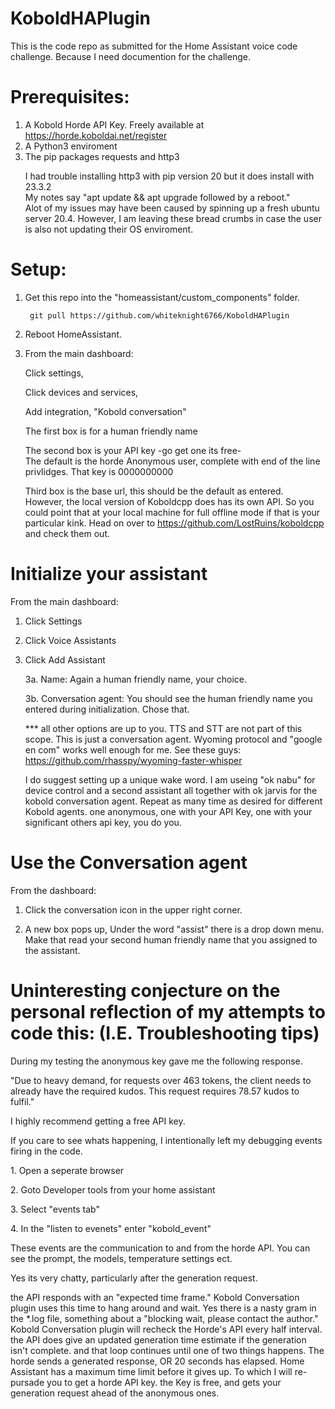 # KoboldHAPlugin
This is the code repo as submitted for the Home Assistant voice code challenge. Because I need documention for the challenge. 

# Prerequisites:
1. A Kobold Horde API Key. Freely available at https://horde.koboldai.net/register<br>
2. A Python3 enviroment<br>
3. The pip packages requests and http3 <br><p>
        I had trouble installing http3 with pip version 20 but it does install with 23.3.2<br>
        My notes say "apt update && apt upgrade followed by a reboot." <br>
        Alot of my issues may have been caused by spinning up a fresh ubuntu server 20.4. However, I am leaving these bread crumbs in case the user is also not updating their OS enviroment. <br>
        
# Setup:
1. Get this repo into the "homeassistant/custom_components" folder. <br>

        git pull https://github.com/whiteknight6766/KoboldHAPlugin

2. Reboot HomeAssistant. <br><p>
3. From the main dashboard:<br><p>
  Click settings, <br><p>
  Click devices and services,<br><p>
  Add integration, "Kobold conversation"<br><p>
      The first box is for a human friendly name<br><p>
      The second box is your API key -go get one its free- <br>
          The default is the horde Anonymous user, complete with end of the line privlidges. That key is 0000000000<br><p>
      Third box is the base url, this should be the default as entered. <br>
      However, the local version of Koboldcpp does has its own API. So you could point that at your local machine for full offline mode if that is your particular kink. Head on over to https://github.com/LostRuins/koboldcpp and check them out.<br>

# Initialize your assistant  
From the main dashboard:<br><p>
  1. Click Settings<br><p>
  2. Click Voice Assistants<br><p>
  3. Click Add Assistant<br><p>
      3a. Name: Again a human friendly name, your choice. <br><p>
      3b. Conversation agent: You should see the human friendly name you entered during initialization. Chose that. <br><P>
      *** all other options are up to you. TTS and STT are not part of this scope. This is just a conversation agent. Wyoming protocol and "google en com" works well enough for me. See these guys: https://github.com/rhasspy/wyoming-faster-whisper<br><P>
      I do suggest setting up a unique wake word. I am useing "ok nabu" for device control and a second assistant all together with ok jarvis for the kobold conversation agent.
  Repeat as many time as desired for different Kobold agents. one anonymous, one with your API Key, one with your significant others api key, you do you. <br><P>

# Use the Conversation agent 
From the dashboard:
1. Click the conversation icon in the upper right corner. <br><p>
2. A new box pops up, Under the word "assist" there is a drop down menu. <br>
  Make that read your second human friendly name that you assigned to the assistant. <br><p>
    
# Uninteresting conjecture on the personal reflection of my attempts to code this: (I.E. Troubleshooting tips)   
During my testing the anonymous key gave me the following response. <br><p>
    "Due to heavy demand, for requests over 463 tokens, the client needs to already have the required kudos. This request requires 78.57 kudos to fulfil."<br><p>
    I highly recommend getting a free API key. <br><p>

If you care to see whats happening, I intentionally left my debugging events firing in the code. <br><p>
    1. Open a seperate browser<br><p>
    2. Goto Developer tools from your home assistant<br><p>
    3. Select "events tab"<br><p>
    4. In the "listen to evenets" enter "kobold_event" <br><p>
      These events are the communication to and from the horde API. You can see the prompt, the models, temperature settings ect. <br><p>
      Yes its very chatty, particularly after the generation request.<br><p>
        the API responds with an "expected time frame." Kobold Conversation plugin uses this time to hang around and wait. Yes there is a nasty gram in the *.log file, something about a "blocking wait, please contact the author." Kobold Conversation plugin will recheck the Horde's API every half interval. the API does give an updated generation time estimate if the generation isn't complete. and that loop continues until one of two things happens. The horde sends a generated response, OR 20 seconds has elapsed. Home Assistant has a maximum time limit before it gives up. To which I will re-pursade you to get a horde API key. the Key is free, and gets your generation request ahead of the anonymous ones. 
